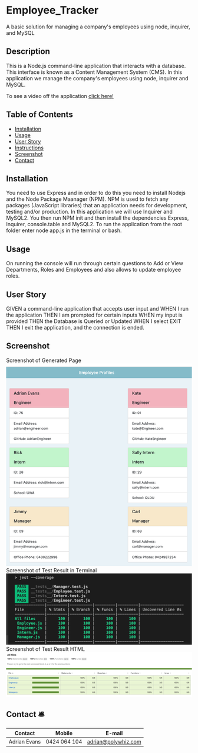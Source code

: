 # Employee_Tracker
A basic solution for managing a company's employees using node, inquirer, and MySQL

## Description
This is a Node.js command-line application that interacts with a database. This interface is known as a Content Management System (CMS). In this  application we manage the company's employees using node, inquirer and MySQL. 

To see a video off the application [click here!](https://www.dropbox.com/s/f8z6e1oh4r7478b/Screen%20Recording%202021-04-18%20at%202.02.17%20pm.mov?dl=0)


## Table of Contents

* [Installation](#installation)
* [Usage](#usage)
* [User Story](#story)
* [Instructions](#Instructions)
* [Screenshot](#screenshot)
* [Contact](#contact)


## Installation
You need to use Express and in order to do this you need to install Nodejs and the Node Package Maanager (NPM).
NPM is used to fetch any packages (JavaScript libraries) that an application needs for development, testing and/or production. In this application we will use Inquirer and MySQL2.
You then run NPM init and then install the dependencies Express, Inquirer, console.table and MySQL2.
To run the application from the root folder enter node app.js in the terminal or bash.

## Usage
On running the console will run through certain questions to Add or View Departments, Roles and Employees and also allows to update employee roles. 

## User Story
GIVEN a command-line application that accepts user input and
WHEN I run the application
THEN I am prompted for certain inputs
WHEN my input is provided 
THEN the Database is Queried or Updated
WHEN I select EXIT
THEN I exit the application, and the connection is ended. 


## Screenshot
Screenshot of Generated Page![## Screenshot](https://github.com/AdrianMEvans/CompanyProfileGenerator/blob/main/screenshots/GeneratedHtml.png?raw=true)
Screenshot of Test Result in Terminal![## Screenshot](https://github.com/AdrianMEvans/CompanyProfileGenerator/blob/main/screenshots/testsTerminal.png?raw=true)
Screenshot of Test Result HTML![## Screenshot](https://github.com/AdrianMEvans/CompanyProfileGenerator/blob/main/screenshots/testsHtml.png?raw=true)

## Contact :bellhop_bell:

Contact | Mobile | E-mail
------------ | ------------- | ------------
Adrian Evans | 0424 064 104 | adrian@polywhiz.com
